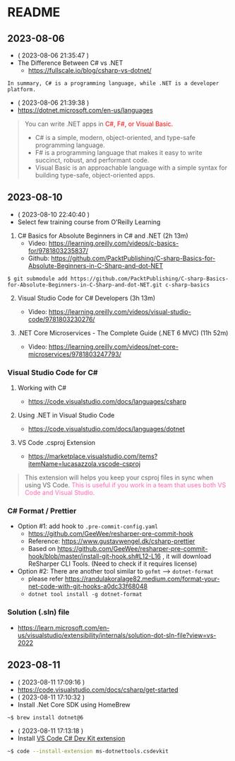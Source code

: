 # README

## 2023-08-06

- ( 2023-08-06 21:35:47 )
- The Difference Between C# vs .NET
  - https://fullscale.io/blog/csharp-vs-dotnet/
```
In summary, C# is a programming language, while .NET is a developer platform.
```
- ( 2023-08-06 21:39:38 )
- https://dotnet.microsoft.com/en-us/languages

> You can write .NET apps in <font color="red">C#, F#, or Visual Basic.</font>
>  - C# is a simple, modern, object-oriented, and type-safe programming language.
>  - F# is a programming language that makes it easy to write succinct, robust, and performant code.
>  - Visual Basic is an approachable language with a simple syntax for building type-safe, object-oriented apps.

## 2023-08-10

- ( 2023-08-10 22:40:40 )
- Select few training course from O'Reilly Learning

1. C# Basics for Absolute Beginners in C# and .NET (2h 13m)
    - Video: https://learning.oreilly.com/videos/c-basics-for/9781803235837/
    - Github: https://github.com/PacktPublishing/C-sharp-Basics-for-Absolute-Beginners-in-C-Sharp-and-dot-NET

```
$ git submodule add https://github.com/PacktPublishing/C-sharp-Basics-for-Absolute-Beginners-in-C-Sharp-and-dot-NET.git c-sharp-basics
```

2. Visual Studio Code for C# Developers (3h 13m)
    - Video: https://learning.oreilly.com/videos/visual-studio-code/9781803230276/

3. .NET Core Microservices - The Complete Guide (.NET 6 MVC) (11h 52m)
    - Video: https://learning.oreilly.com/videos/net-core-microservices/9781803247793/

### Visual Studio Code for C#

1. Working with C#
    - https://code.visualstudio.com/docs/languages/csharp

2. Using .NET in Visual Studio Code
    - https://code.visualstudio.com/docs/languages/dotnet

3. VS Code .csproj Extension
    - https://marketplace.visualstudio.com/items?itemName=lucasazzola.vscode-csproj
> This extension will helps you keep your csproj files in sync when using VS Code. <font color='hotpink'>This is useful if you work in a team that uses both VS Code and Visual Studio.</font>

### C# Format / Prettier

- Option #1: add hook to `.pre-commit-config.yaml`
  - https://github.com/GeeWee/resharper-pre-commit-hook
  - Reference: https://www.gustavwengel.dk/csharp-prettier
  - Based on https://github.com/GeeWee/resharper-pre-commit-hook/blob/master/install-git-hook.sh#L12-L16 , it will download ReSharper CLI Tools. (Need to check if it requires license)
- Option #2: There are another tool similar to `gofmt` --> `dotnet-format`
  -  please refer https://randulakoralage82.medium.com/format-your-net-code-with-git-hooks-a0dc33f68048
  - `dotnet tool install -g dotnet-format`

### Solution (.sln) file

- https://learn.microsoft.com/en-us/visualstudio/extensibility/internals/solution-dot-sln-file?view=vs-2022

## 2023-08-11

- ( 2023-08-11 17:09:16 )
- https://code.visualstudio.com/docs/csharp/get-started
- ( 2023-08-11 17:10:32 )
- Install .Net Core SDK using HomeBrew
```bash
~$ brew install dotnet@6
```
- ( 2023-08-11 17:13:18 )
- Install [VS Code C# Dev Kit extension]()
```bash
~$ code --install-extension ms-dotnettools.csdevkit
```